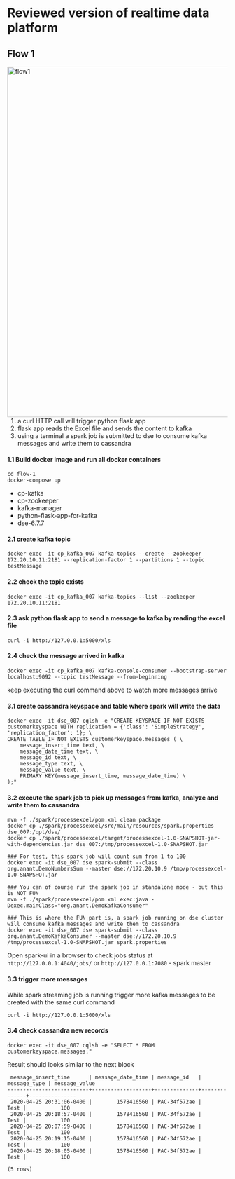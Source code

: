 # Reviewed version of realtime data platform

## Flow 1
<img src="https://github.com/xingh/DART.POC/blob/master/realtime-data-platform-examples-reviewed/diagrams/flow1.png"
 alt="flow1" width="800" style="float: left; margin-right: 10px;" />

1. a curl HTTP call will trigger python flask app
2. flask app reads the Excel file and sends the content to kafka
3. using a terminal a spark job is submitted to dse to consume kafka messages and write them to cassandra 

#### 1.1 Build docker image and run all docker containers
```
cd flow-1
docker-compose up
```
- cp-kafka
- cp-zookeeper
- kafka-manager
- python-flask-app-for-kafka
- dse-6.7.7

#### 2.1 create kafka topic
```
docker exec -it cp_kafka_007 kafka-topics --create --zookeeper 172.20.10.11:2181 --replication-factor 1 --partitions 1 --topic testMessage
```

#### 2.2 check the topic exists
```
docker exec -it cp_kafka_007 kafka-topics --list --zookeeper 172.20.10.11:2181
```

#### 2.3 ask python flask app to send a message to kafka by reading the excel file
```
curl -i http://127.0.0.1:5000/xls
```

#### 2.4 check the message arrived in kafka
```
docker exec -it cp_kafka_007 kafka-console-consumer --bootstrap-server localhost:9092 --topic testMessage --from-beginning
```
keep executing the curl command above to watch more messages arrive

#### 3.1 create cassandra keyspace and table where spark will write the data
```
docker exec -it dse_007 cqlsh -e "CREATE KEYSPACE IF NOT EXISTS customerkeyspace WITH replication = {'class': 'SimpleStrategy', 'replication_factor': 1}; \
CREATE TABLE IF NOT EXISTS customerkeyspace.messages ( \
    message_insert_time text, \
    message_date_time text, \
    message_id text, \
    message_type text, \
    message_value text, \
    PRIMARY KEY(message_insert_time, message_date_time) \
);"
``` 
#### 3.2 execute the spark job to pick up messages from kafka, analyze and write them to cassandra
```
mvn -f ./spark/processexcel/pom.xml clean package
docker cp ./spark/processexcel/src/main/resources/spark.properties dse_007:/opt/dse/
docker cp ./spark/processexcel/target/processexcel-1.0-SNAPSHOT-jar-with-dependencies.jar dse_007:/tmp/processexcel-1.0-SNAPSHOT.jar

### For test, this spark job will count sum from 1 to 100 
docker exec -it dse_007 dse spark-submit --class org.anant.DemoNumbersSum --master dse://172.20.10.9 /tmp/processexcel-1.0-SNAPSHOT.jar

### You can of course run the spark job in standalone mode - but this is NOT FUN 
mvn -f ./spark/processexcel/pom.xml exec:java -Dexec.mainClass="org.anant.DemoKafkaConsumer"

### This is where the FUN part is, a spark job running on dse cluster will consume kafka messages and write them to cassandra 
docker exec -it dse_007 dse spark-submit --class org.anant.DemoKafkaConsumer --master dse://172.20.10.9 /tmp/processexcel-1.0-SNAPSHOT.jar spark.properties
```

Open spark-ui in a browser to check jobs status at `http://127.0.0.1:4040/jobs/` or `http://127.0.0.1:7080` - spark master

#### 3.3 trigger more messages
While spark streaming job is running trigger more kafka messages to be created with the same curl command 
```
curl -i http://127.0.0.1:5000/xls
```

#### 3.4 check cassandra new records
```
docker exec -it dse_007 cqlsh -e "SELECT * FROM customerkeyspace.messages;"
```
Result should looks similar to the next block
```
 message_insert_time      | message_date_time | message_id   | message_type | message_value
--------------------------+-------------------+--------------+--------------+---------------
 2020-04-25 20:31:06-0400 |        1578416560 | PAC-34f572ae |         Test |           100
 2020-04-25 20:18:57-0400 |        1578416560 | PAC-34f572ae |         Test |           100
 2020-04-25 20:07:59-0400 |        1578416560 | PAC-34f572ae |         Test |           100
 2020-04-25 20:19:15-0400 |        1578416560 | PAC-34f572ae |         Test |           100
 2020-04-25 20:18:05-0400 |        1578416560 | PAC-34f572ae |         Test |           100

(5 rows)
```
